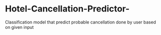 # Hotel-Cancellation-Predictor-
Classification model that predict probable cancellation done by user based on given input
